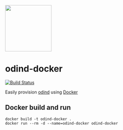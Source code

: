 <img width="150" height="150" src="https://odinblockchain.org/wp-content/uploads/2018/07/800px-black-circle-logo-with-text.png">

# odind-docker
[![Build Status](https://travis-ci.org/chrishasl/odind-docker.svg?branch=master)](https://travis-ci.org/chrishasl/odind-docker)

Easily provision [odind](https://odinblockchain.org/) using [Docker](https://www.docker.com/)


## Docker build and run
```
docker build -t odind-docker .
docker run --rm -d --name=odind-docker odind-docker
```

